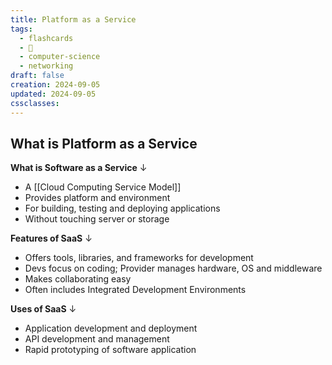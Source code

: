 ```yaml
---
title: Platform as a Service
tags:
  - flashcards
  - 🌱
  - computer-science
  - networking
draft: false
creation: 2024-09-05
updated: 2024-09-05
cssclasses:
---
```

## What is Platform as a Service

**What is Software as a Service**
↓
- A [[Cloud Computing Service Model]]
- Provides platform and environment
- For building, testing and deploying applications
- Without touching server or storage
<!--SR:!2024-12-20,4,270-->

**Features of SaaS**
↓
- Offers tools, libraries, and frameworks for development
- Devs focus on coding; Provider manages hardware, OS and middleware
- Makes collaborating easy
- Often includes Integrated Development Environments
<!--SR:!2024-12-20,4,270-->

**Uses of SaaS**
↓
- Application development and deployment
- API development and management
- Rapid prototyping of software application
<!--SR:!2024-12-20,4,270-->

